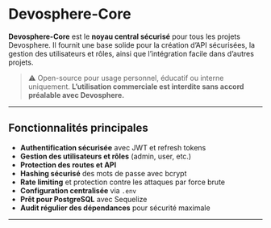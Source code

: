 # Devosphere-Core

**Devosphere-Core** est le **noyau central sécurisé** pour tous les projets Devosphere. Il fournit une base solide pour la création d’API sécurisées, la gestion des utilisateurs et rôles, ainsi que l’intégration facile dans d’autres projets.

> ⚠️ Open-source pour usage personnel, éducatif ou interne uniquement. **L’utilisation commerciale est interdite sans accord préalable avec Devosphere.**

---

## Fonctionnalités principales

- **Authentification sécurisée** avec JWT et refresh tokens  
- **Gestion des utilisateurs et rôles** (admin, user, etc.)  
- **Protection des routes et API**  
- **Hashing sécurisé** des mots de passe avec bcrypt  
- **Rate limiting** et protection contre les attaques par force brute  
- **Configuration centralisée** via `.env`  
- **Prêt pour PostgreSQL** avec Sequelize  
- **Audit régulier des dépendances** pour sécurité maximale  

---
